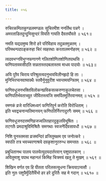 ```yaml
---
title: ०५६

---
```

<div class="audioEmbed"  caption="सीतालक्ष्मी-वाचनम्" src="https://sanskritdocuments.org/sites/completenarayaneeyam/SoundFiles/056/056_01.mp3"></div>


रुचिरकम्पितकुण्डलमण्डलः सुचिरमीश ननर्तिथ पन्नगे ।  
अमरताडितदुन्दुभिसुन्दरं वियति गायति दैवतयौवते ॥ ५६१॥

<div class="audioEmbed"  caption="सीतालक्ष्मी-वाचनम्" src="https://sanskritdocuments.org/sites/completenarayaneeyam/SoundFiles/056/056_02.mp3"></div>


नमति यद्यदमुष्य शिरो हरे परिविहाय तदुन्नतमुन्नतम् ।  
परिमथन्पदपङ्करुहा चिरं व्यहरथाः करतालमनोहरम् ॥ ५६२ ॥

<div class="audioEmbed"  caption="सीतालक्ष्मी-वाचनम्" src="https://sanskritdocuments.org/sites/completenarayaneeyam/SoundFiles/056/056_03.mp3"></div>


त्वदवभग्नविभुग्नफणागणे गलितशोणितशोणितपाथसि ।  
फणिपताववसीदति सन्नतास्तदबलास्तव माधव पादयोः ॥ ५६३॥

<div class="audioEmbed"  caption="सीतालक्ष्मी-वाचनम्" src="https://sanskritdocuments.org/sites/completenarayaneeyam/SoundFiles/056/056_04.mp3"></div>


अयि पुरैव चिराय परिश्रुतत्वदनुभावविलीनहृदो हि ताः ।  
मुनिभिरप्यनवाष्यपथैः स्तवैर्नुनुवुरीश भवन्तमयन्त्रितम् ॥ ५६४ ॥

<div class="audioEmbed"  caption="सीतालक्ष्मी-वाचनम्" src="https://sanskritdocuments.org/sites/completenarayaneeyam/SoundFiles/056/056_05.mp3"></div>


फणिवधूजनभक्तिविलोकनप्रविकसत्करुणाकुलचेतसा ।  
फणिपतिर्भवताच्युत जीवितस्त्वजि समर्पितमूर्तिरवानमत् ॥ ५६५ ॥

<div class="audioEmbed"  caption="सीतालक्ष्मी-वाचनम्" src="https://sanskritdocuments.org/sites/completenarayaneeyam/SoundFiles/056/056_06.mp3"></div>


रमणकं व्रजे वारिधिमध्यगं फणिरिपुर्न करोति विरोधिताम् ।  
इति भवद्वचनान्यतिमानयन् फणिपतिर्निरगादुरगैः समम् ॥ ५६६ ॥

<div class="audioEmbed"  caption="सीतालक्ष्मी-वाचनम्" src="https://sanskritdocuments.org/sites/completenarayaneeyam/SoundFiles/056/056_07.mp3"></div>


फणिवधूजनदत्तमणिव्रजज्वलितहारदुकूलविभूषितः ।  
तटगतैः प्रमदाश्रुविमिश्रितैः समगथाः स्वजनैर्दिवसावधौ ॥ ५६७ ॥

<div class="audioEmbed"  caption="सीतालक्ष्मी-वाचनम्" src="https://sanskritdocuments.org/sites/completenarayaneeyam/SoundFiles/056/056_08.mp3"></div>


निशि पुनस्तमसा व्रजमन्दिरं व्रजितुमक्षम एव जनोत्करे ।  
स्वपति तत्र भवच्चरणाश्रये दवकृशानुररुन्ध समन्ततः ॥ ५६८ ॥

<div class="audioEmbed"  caption="सीतालक्ष्मी-वाचनम्" src="https://sanskritdocuments.org/sites/completenarayaneeyam/SoundFiles/056/056_09.mp3"></div>


प्रबुधितानथ पालय पालयेत्युदयदार्तरवान् पशुपालकान् ।  
अवितुमाशु पपाथ महानलं किमिह चित्रमयं खलु ते मुखम् ॥ ५६९ ॥

<div class="audioEmbed"  caption="सीतालक्ष्मी-वाचनम्" src="https://sanskritdocuments.org/sites/completenarayaneeyam/SoundFiles/056/056_10.mp3"></div>


शिखिन वर्णत एव हि पीतता परिलसत्युधना क्रिययाऽप्यसौ ।  
इति नुतः पशुपैर्मुदितैर्विभो हर हरे दुरितैः सह मे गदान् ॥ ५६१० ॥